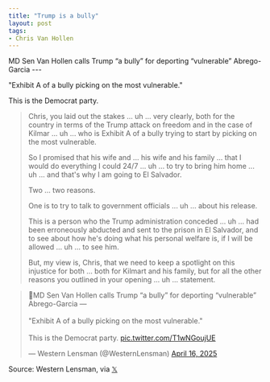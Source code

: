 ```yaml
---
title: "Trump is a bully"
layout: post
tags:
- Chris Van Hollen
---
```


MD Sen Van Hollen calls Trump “a bully” for deporting “vulnerable” Abrego-Garcia --- 

"Exhibit A of a bully picking on the most vulnerable."

This is the Democrat party.

> Chris, you laid out the stakes ... uh ... very clearly, both for the country in terms of the Trump attack on freedom and in the case of Kilmar ... uh ... who is Exhibit A of a bully trying to start by picking on the most vulnerable.
> 
> So I promised that his wife and ... his wife and his family ... that I would do everything I could 24/7 ... uh ... to try to bring him home ... uh ... and that's why I am going to El Salvador.
> 
> Two ... two reasons.
> 
> One is to try to talk to government officials ... uh ... about his release.
> 
> This is a person who the Trump administration conceded ... uh ... had been erroneously abducted and sent to the prison in El Salvador, and to see about how he's doing what his personal welfare is, if I will be allowed ... uh ... to see him.
> 
> But, my view is, Chris, that we need to keep a spotlight on this injustice for both ... both for Kilmart and his family, but for all the other reasons you outlined in your opening ... uh ... statement.

<blockquote class="twitter-tweet"><p lang="en" dir="ltr">🚨MD Sen Van Hollen calls Trump “a bully” for deporting “vulnerable” Abrego-Garcia — <br><br>&quot;Exhibit A of a bully picking on the most vulnerable.&quot;<br><br>This is the Democrat party. <a href="https://t.co/T1wNGoujUE">pic.twitter.com/T1wNGoujUE</a></p>&mdash; Western Lensman (@WesternLensman) <a href="https://twitter.com/WesternLensman/status/1912300843140854111?ref_src=twsrc%5Etfw">April 16, 2025</a></blockquote> <script async src="https://platform.twitter.com/widgets.js" charset="utf-8"></script>

Source: Western Lensman, via [𝕏](https://x.com)
